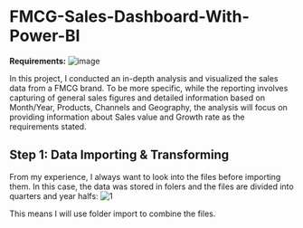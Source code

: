 # FMCG-Sales-Dashboard-With-Power-BI
**Requirements:**
![image](https://user-images.githubusercontent.com/118095331/219083274-37f73351-6690-4cbe-bb73-f7398ece5674.png)

In this project, I conducted an in-depth analysis and visualized the sales data from a FMCG brand. To be more specific, while the reporting involves capturing of general sales figures and detailed information based on Month/Year, Products, Channels and Geography, the analysis will focus on providing information about Sales value and Growth rate as the requirements stated. 

## Step 1: Data Importing & Transforming 

From my experience, I always want to look into the files before importing them. In this case, the data was stored in folers and the files are divided into quarters and year halfs:
![1](https://user-images.githubusercontent.com/118095331/219263663-f5628770-06e4-46e2-96c7-e8b96aa36b39.png)

This means I will use folder import to combine the files.
